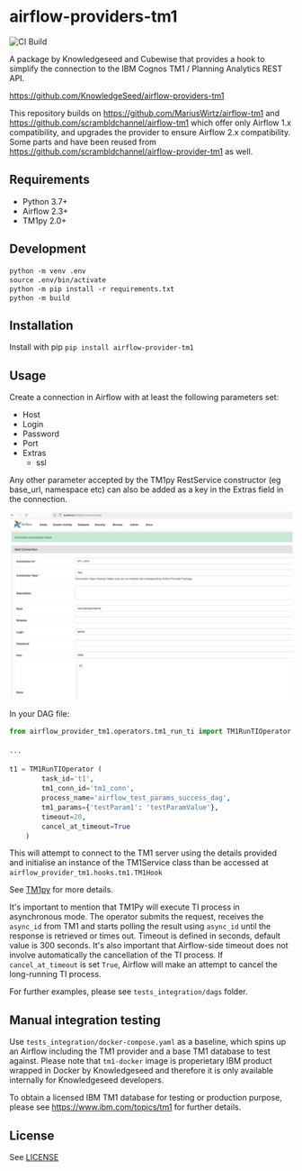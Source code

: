 # airflow-providers-tm1

![CI Build](https://github.com/airflow-provider-tm1/airflow-provider-tm1/actions/workflows/build-test.yml/badge.svg)

A package by Knowledgeseed and Cubewise that provides a hook to simplify the connection to the IBM Cognos TM1 / Planning Analytics REST API.

https://github.com/KnowledgeSeed/airflow-providers-tm1

This repository builds on https://github.com/MariusWirtz/airflow-tm1 and https://github.com/scrambldchannel/airflow-tm1 which offer only Airflow 1.x compatibility, and upgrades the provider to ensure Airflow 2.x compatibility. Some parts and have been reused from https://github.com/scrambldchannel/airflow-provider-tm1 as well.

## Requirements

* Python 3.7+
* Airflow 2.3+
* TM1py 2.0+

## Development

```
python -m venv .env
source .env/bin/activate
python -m pip install -r requirements.txt
python -m build
```

## Installation

Install with pip `pip install airflow-provider-tm1`

## Usage

Create a connection in Airflow with at least the following parameters set:

* Host
* Login
* Password
* Port
* Extras
  * ssl

Any other parameter accepted by the TM1py RestService constructor (eg base_url, namespace etc) can also be added as a key in the Extras field in the connection.

![airflow_tm1_conn](docs/airflow_tm1_conn.png)

In your DAG file:

```python
from airflow_provider_tm1.operators.tm1_run_ti import TM1RunTIOperator

...

t1 = TM1RunTIOperator (
        task_id='t1',
        tm1_conn_id='tm1_conn',
        process_name='airflow_test_params_success_dag',
        tm1_params={'testParam1': 'testParamValue'},
        timeout=20,
        cancel_at_timeout=True
    )
```

This will attempt to connect to the TM1 server using the details provided and initialise an instance of the TM1Service class than be accessed at `airflow_provider_tm1.hooks.tm1.TM1Hook`

See [TM1py](https://github.com/cubewise-code/tm1py) for more details.

It's important to mention that TM1Py will execute TI process in asynchronous mode. The operator submits the request, receives the `async_id` from TM1 and starts polling the result using `async_id` until the response is retrieved or times out.
Timeout is defined in seconds, default value is 300 seconds. It's also important that Airflow-side timeout does not 
involve automatically the cancellation of the TI process. If `cancel_at_timeout` is set `True`, Airflow will make an attempt 
to cancel the long-running TI process.

For further examples, please see `tests_integration/dags` folder.

## Manual integration testing

Use `tests_integration/docker-compose.yaml` as a baseline, which spins up an Airflow including the TM1 provider and a base TM1 database to test against. Please note that `tm1-docker` image is properietary IBM product wrapped in Docker by Knowledgeseed and therefore it is only available internally for Knowledgeseed developers.

To obtain a licensed IBM TM1 database for testing or production purpose, please see https://www.ibm.com/topics/tm1 for further details.

## License

See [LICENSE](https://github.com/scrambldchannel/airflow-tm1/LICENSE)



